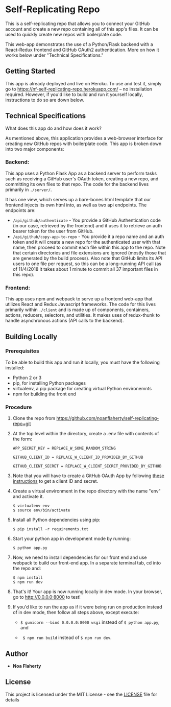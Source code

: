 # Self-Replicating Repo

This is a self-replicating repo that allows you to connect your GitHub account and create a new repo containing all of this app's files. It can be used to quickly create new repos with boilerplate code.

This web-app demonstrates the use of a Python/Flask backend with a React-Redux frontend and GitHub OAuth2 authentication. More on how it works below under "Technical Specifications."

## Getting Started

This app is already deployed and live on Heroku. To use and test it, simply go to <https://nf-self-replicating-repo.herokuapp.com/> – no installation required. However, if you'd like to build and run it yourself locally, instructions to do so are down below.

## Technical Specifications
What does this app do and how does it work?

As mentioned above, this application provides a web-browser interface for creating new GitHub repos with boilerplate code. This app is broken down into two major components:

### Backend:
This app uses a Python Flask App as a backend server to perform tasks such as receiving a GitHub user's OAuth token, creating a new repo, and committing its own files to that repo. The code for the backend lives primarily in `./server/`.

It has one view, which serves up a bare-bones html template that our frontend injects its own html into, as well as two api endpoints. The endpoints are:
* `/api/github/authenticate` - You provide a GitHub Authentication code (in our case, retrieved by the frontend) and it uses it to retrieve an auth bearer token for the user from GitHub.
* `/api/github/copy-app-to-repo` - You provide it a repo name and an auth token and it will create a new repo for the authenticated user with that name, then proceed to commit each file within this app to the repo. Note that certain directories and file extensions are ignored (mostly those that are generated by the build process). Also note that GitHub limits its API users to one file per request, so this can be a long-running API call (as of 11/4/2018 it takes about 1 minute to commit all 37 important files in this repo).

### Frontend:
This app uses npm and webpack to serve up a frontend web-app that utilizes React and Redux Javascript frameworks. The code for this lives primarily within `./client` and is made up of components, containers, actions, reducers, selectors, and utilities. It makes uses of redux-thunk to handle asynchronous actions (API calls to the backend).


## Building Locally

### Prerequisites

To be able to build this app and run it locally, you must have the following installed:
* Python 2 or 3
* pip, for installing Python packages
* virtualenv, a pip package for creating virtual Python environemnts
* npm for building the front end

### Procedure

1. Clone the repo from <https://github.com/noanflaherty/self-replicating-repo+git>
2. At the top level within the directory, create a .env file with contents of the form:
   ```
   APP_SECRET_KEY = REPLACE_W_SOME_RANDOM_STRING

   GITHUB_CLIENT_ID = REPLACE_W_CLIENT_ID_PROVIDED_BY_GITHUB

   GITHUB_CLIENT_SECRET = REPLACE_W_CLIENT_SECRET_PROVIDED_BY_GITHUB
   ```
3. Note that you will have to create a GitHub OAuth App by following [these instructions](https://developer.github.com/apps/building-oauth-apps/creating-an-oauth-app/) to get a client ID and secret.
4. Create a virtual environment in the repo directory with the name "env" and activate it.
   ```
   $ virtualenv env
   $ source env/bin/activate
   ```
5. Install all Python dependencies using pip:
   ```
   $ pip install -r requirements.txt
   ```
6. Start your python app in development mode by running:
   ```
   $ python app.py
   ```
7. Now, we need to install dependencies for our front end and use webpack to build our front-end app. In a separate terminal tab, cd into the repo and:
   ```
   $ npm install
   $ npm run dev
   ```
8. That's it! Your app is now running locally in dev mode. In your browser, go to <http://0.0.0.0:8000> to test!

9. If you'd like to run the app as if it were being run on production instead of in dev mode, then follow all steps above, except execute:

   * `$ gunicorn --bind 0.0.0.0:8000 wsgi` instead of `$ python app.py`; and

   * ` $ npm run build` instead of `$ npm run dev`.


## Author

* **Noa Flaherty**


## License

This project is licensed under the MIT License - see the [LICENSE](https://github.com/noanflaherty/self-replicating-repo/blob/master/LICENSE) file for details
